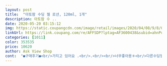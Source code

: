 ```yaml
---
layout: post 
title:  "아토팜 수딩 젤 로션, 120ml, 1개" 
description: 아토팜 수 ..
date: 2020-05-20 03:15:12 
img: https://static.coupangcdn.com/image/retail/images/2020/04/08/9/8/0bafafc0-325b-48ce-95a8-cb732d3f13d3.jpg 
linkUrl: https://link.coupang.com/re/AFFSDP?lptag=AF3600438&subid=ahnPublicAsk&pageKey=1438836981&itemId=2482279659&vendorItemId=70475575734&traceid=V0-113-d019fa0430e63b55 
categories: [1011] 
color: 353535 
price: 10620 
author: Ask View Shop 
cont:  "●구매후기●<br/>가지고 있어요 .<br/>.<br/><br/>너무좋아용ㅎ<br/>다른수딩젤 많이 써봤지만 끈적임이 약간씩 다 있는데<br/>더 좋은거같아요!!!<br/>배송 포장만 신경써주세요<br/>배송이 빨라요.<br/> 아토팜 핑크색만 썼는데 담양 대나무 추출액이라 그런지 더 산뜻하고 발림이 깔끔해서 좋아요<br/>백화점에서 30미리에 15000원씩 하는 핸드크림보다<br/>상자개봉하니 안에는 실도잘붙어있고 이상없어요,<br/>아이는 보통피부지만 저는  30대중반으로 약간예민한 피부를<br/>여름에도 엄청나게 건조한 제손에 발라봤어요<br/>완전 꿀템!!<br/>요건 발림성도 너무 좋고 보습도 잘되요<br/>정확하게 얼만큼 보습되나 실험하기위해<br/>제조일도 최근이고 아토팜이니 믿고써요 <br/>제품상자훼손되 와서  기분은좋지 않네요,<br/>트러블없이 시원하네요 .<br/>.<br/><br/>하나는 아이들꺼 더사고<br/>하나는 제손에 바르려고 또 주문했어요<br/>핸드크림보다 가벼운데 하나도 안건조해요<br/>" 
---
```

